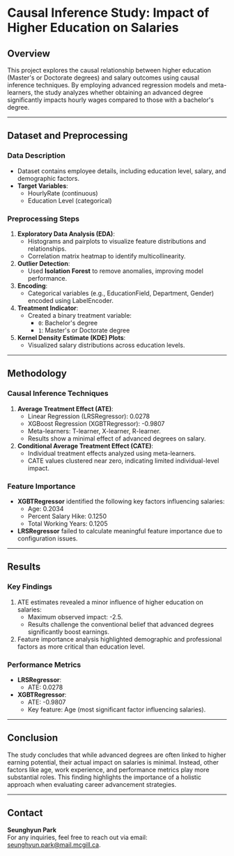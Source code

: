 # Causal Inference Study: Impact of Higher Education on Salaries

## Overview
This project explores the causal relationship between higher education (Master's or Doctorate degrees) and salary outcomes using causal inference techniques. By employing advanced regression models and meta-learners, the study analyzes whether obtaining an advanced degree significantly impacts hourly wages compared to those with a bachelor's degree.

---

## Dataset and Preprocessing

### Data Description
- Dataset contains employee details, including education level, salary, and demographic factors.
- **Target Variables**:
  - HourlyRate (continuous)
  - Education Level (categorical)

### Preprocessing Steps
1. **Exploratory Data Analysis (EDA)**:
   - Histograms and pairplots to visualize feature distributions and relationships.
   - Correlation matrix heatmap to identify multicollinearity.
2. **Outlier Detection**:
   - Used **Isolation Forest** to remove anomalies, improving model performance.
3. **Encoding**:
   - Categorical variables (e.g., EducationField, Department, Gender) encoded using LabelEncoder.
4. **Treatment Indicator**:
   - Created a binary treatment variable:
     - `0`: Bachelor's degree
     - `1`: Master's or Doctorate degree
5. **Kernel Density Estimate (KDE) Plots**:
   - Visualized salary distributions across education levels.

---

## Methodology

### Causal Inference Techniques
1. **Average Treatment Effect (ATE)**:
   - Linear Regression (LRSRegressor): 0.0278
   - XGBoost Regression (XGBTRegressor): -0.9807
   - Meta-learners: T-learner, X-learner, R-learner.
   - Results show a minimal effect of advanced degrees on salary.
2. **Conditional Average Treatment Effect (CATE)**:
   - Individual treatment effects analyzed using meta-learners.
   - CATE values clustered near zero, indicating limited individual-level impact.

### Feature Importance
- **XGBTRegressor** identified the following key factors influencing salaries:
  - Age: 0.2034
  - Percent Salary Hike: 0.1250
  - Total Working Years: 0.1205
- **LRSRegressor** failed to calculate meaningful feature importance due to configuration issues.

---

## Results

### Key Findings
1. ATE estimates revealed a minor influence of higher education on salaries:
   - Maximum observed impact: -2.5.
   - Results challenge the conventional belief that advanced degrees significantly boost earnings.
2. Feature importance analysis highlighted demographic and professional factors as more critical than education level.

### Performance Metrics
- **LRSRegressor**:
  - ATE: 0.0278
- **XGBTRegressor**:
  - ATE: -0.9807
  - Key feature: Age (most significant factor influencing salaries).

---

## Conclusion
The study concludes that while advanced degrees are often linked to higher earning potential, their actual impact on salaries is minimal. Instead, other factors like age, work experience, and performance metrics play more substantial roles. This finding highlights the importance of a holistic approach when evaluating career advancement strategies.

---

## Contact
**Seunghyun Park**  
For any inquiries, feel free to reach out via email: seunghyun.park@mail.mcgill.ca.
